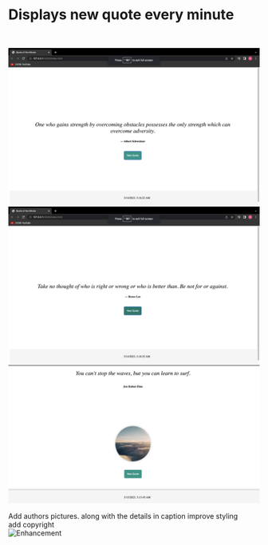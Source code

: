 <h1>Displays new quote every minute</h1>
<br>

![Quote Generator](https://github.com/Ravkeerat02/Quote-generator/blob/master/ss/Screen%20Shot%202023-03-14%20at%203.16.23%20AM.png)
![Updating Quote](https://github.com/Ravkeerat02/Quote-generator/blob/master/ss/Screen%20Shot%202023-03-14%20at%203.16.25%20AM.png)
![Image](https://github.com/Ravkeerat02/Quote-generator/blob/master/ss/Screen%20Shot%202023-03-15%20at%203.13.41%20AM.png)

Add authors pictures. along with the details in caption 
improve styling 
<br>
add copyright 
<br>
![Enhancement](https://youtu.be/I0v9ZOY3_0k)

